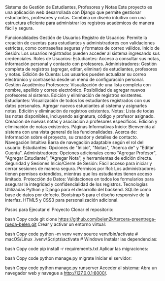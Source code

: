Sistema de Gestión de Estudiantes, Profesores y Notas
Este proyecto es una aplicación web desarrollada con Django que permite gestionar estudiantes, profesores y notas. Combina un diseño intuitivo con una estructura eficiente para administrar los registros académicos de manera fácil y segura.

Funcionalidades
Gestión de Usuarios
Registro de Usuarios: Permite la creación de cuentas para estudiantes y administradores con validaciones estrictas, como contraseñas seguras y formatos de correo válidos.
Inicio de Sesión: Los usuarios registrados pueden acceder al sistema ingresando sus credenciales.
Roles de Usuarios:
Estudiantes: Acceso a consultar sus notas, información personal y contacto con profesores.
Administradores: Gestión completa de registros (agregar, editar, eliminar) de estudiantes, profesores y notas.
Edición de Cuenta: Los usuarios pueden actualizar su correo electrónico y contraseña desde un menú de configuración personal.
Gestión Académica
Profesores:
Visualización de una lista completa con nombre, apellido y correo electrónico.
Posibilidad de agregar nuevos profesores al sistema.
Edición y eliminación de registros existentes.
Estudiantes:
Visualización de todos los estudiantes registrados con sus datos personales.
Agregar nuevos estudiantes al sistema y asignarles notas.
Edición y eliminación de registros existentes.
Notas:
Lista de todas las notas disponibles, incluyendo asignatura, código y profesor asignado.
Creación de nuevas notas y asociación a profesores específicos.
Edición y eliminación de notas existentes.
Páginas Informativas
Inicio: Bienvenida al sistema con una vista general de las funcionalidades.
Acerca de: Información sobre el proyecto, su creador y detalles de contacto.
Navegación Intuitiva
Barra de navegación adaptable según el rol del usuario:
Estudiantes: Opciones de "Inicio", "Notas", "Acerca de" y "Editar Cuenta".
Administradores: Opciones adicionales como "Agregar Profesor", "Agregar Estudiante", "Agregar Nota", y herramientas de edición directa.
Seguridad y Sesiones
Inicio/Cierre de Sesión: Fácil acceso para iniciar y cerrar sesiones de manera segura.
Permisos por Rol: Los administradores tienen permisos extendidos, mientras que los estudiantes tienen acceso limitado.
Protección de Datos: Validaciones en todos los formularios para asegurar la integridad y confidencialidad de los registros.
Tecnologías Utilizadas
Python y Django para el desarrollo del backend.
SQLite como base de datos por defecto.
Bootstrap 5 para el diseño responsive de la interfaz.
HTML5 y CSS3 para personalización adicional.


Pasos para Ejecutar el Proyecto
Clonar el repositorio:

bash
Copy code
git clone https://github.com/belen2k/tercera-preentrega-rueda-belen.git
Crear y activar un entorno virtual:

bash
Copy code
python -m venv venv
source venv/bin/activate  # macOS/Linux
.\venv\Scripts\activate   # Windows
Instalar las dependencias:

bash
Copy code
pip install -r requirements.txt
Aplicar las migraciones:

bash
Copy code
python manage.py migrate
Iniciar el servidor:

bash
Copy code
python manage.py runserver
Acceder al sistema: Abra un navegador web y navegue a http://127.0.0.1:8000/.
